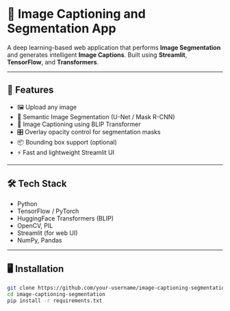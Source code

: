 # 🧠 Image Captioning and Segmentation App

A deep learning-based web application that performs **Image Segmentation** and generates intelligent **Image Captions**. Built using **Streamlit**, **TensorFlow**, and **Transformers**.

---

## 🚀 Features

- 🖼️ Upload any image
- 🧩 Semantic Image Segmentation (U-Net / Mask R-CNN)
- 📝 Image Captioning using BLIP Transformer
- 🎛️ Overlay opacity control for segmentation masks
- 📦 Bounding box support (optional)
- ⚡ Fast and lightweight Streamlit UI

---

## 🛠️ Tech Stack

- Python
- TensorFlow / PyTorch
- HuggingFace Transformers (BLIP)
- OpenCV, PIL
- Streamlit (for web UI)
- NumPy, Pandas

---

## 🖥️ Installation

```bash
git clone https://github.com/your-username/image-captioning-segmentation.git
cd image-captioning-segmentation
pip install -r requirements.txt
